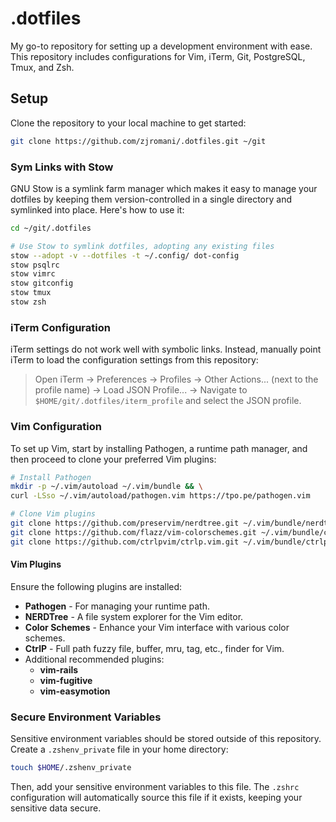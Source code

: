 # .dotfiles

My go-to repository for setting up a development environment with ease. This repository includes configurations for Vim, iTerm, Git, PostgreSQL, Tmux, and Zsh.

## Setup

Clone the repository to your local machine to get started:

```bash
git clone https://github.com/zjromani/.dotfiles.git ~/git
```

### Sym Links with Stow

GNU Stow is a symlink farm manager which makes it easy to manage your dotfiles by keeping them version-controlled in a single directory and symlinked into place. Here's how to use it:

```bash
cd ~/git/.dotfiles 

# Use Stow to symlink dotfiles, adopting any existing files
stow --adopt -v --dotfiles -t ~/.config/ dot-config
stow psqlrc
stow vimrc
stow gitconfig
stow tmux
stow zsh
```

### iTerm Configuration

iTerm settings do not work well with symbolic links. Instead, manually point iTerm to load the configuration settings from this repository:

> Open iTerm -> Preferences -> Profiles -> Other Actions... (next to the profile name) -> Load JSON Profile... -> Navigate to `$HOME/git/.dotfiles/iterm_profile` and select the JSON profile.

### Vim Configuration

To set up Vim, start by installing Pathogen, a runtime path manager, and then proceed to clone your preferred Vim plugins:

```bash
# Install Pathogen
mkdir -p ~/.vim/autoload ~/.vim/bundle && \
curl -LSso ~/.vim/autoload/pathogen.vim https://tpo.pe/pathogen.vim

# Clone Vim plugins
git clone https://github.com/preservim/nerdtree.git ~/.vim/bundle/nerdtree
git clone https://github.com/flazz/vim-colorschemes.git ~/.vim/bundle/colorschemes
git clone https://github.com/ctrlpvim/ctrlp.vim.git ~/.vim/bundle/ctrlp.vim
```

#### Vim Plugins

Ensure the following plugins are installed:
- **Pathogen** - For managing your runtime path.
- **NERDTree** - A file system explorer for the Vim editor.
- **Color Schemes** - Enhance your Vim interface with various color schemes.
- **CtrlP** - Full path fuzzy file, buffer, mru, tag, etc., finder for Vim.
- Additional recommended plugins:
  - **vim-rails**
  - **vim-fugitive**
  - **vim-easymotion**

### Secure Environment Variables

Sensitive environment variables should be stored outside of this repository. Create a `.zshenv_private` file in your home directory:

```bash
touch $HOME/.zshenv_private
```

Then, add your sensitive environment variables to this file. The `.zshrc` configuration will automatically source this file if it exists, keeping your sensitive data secure.

